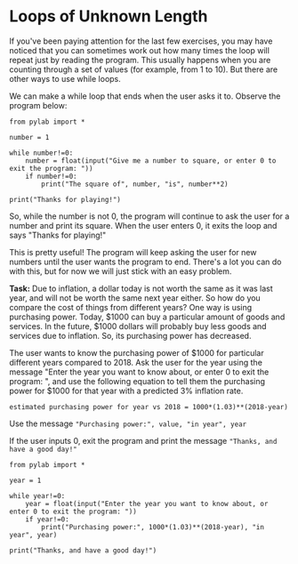 # Loops of Unknown Length

If you've been paying attention for the last few exercises, you may have noticed that you can sometimes work out how many times the loop will repeat just by reading the program. This usually happens when you are counting through a set of values (for example, from 1 to 10). But there are other ways to use while loops.

We can make a while loop that ends when the user asks it to. Observe the program below:


```
from pylab import *

number = 1

while number!=0:
    number = float(input("Give me a number to square, or enter 0 to exit the program: "))
    if number!=0:
        print("The square of", number, "is", number**2)

print("Thanks for playing!")

```

So, while the number is not 0, the program will continue to ask the user for a number and print its square. When the user enters 0, it  exits the loop and says "Thanks for playing!" 

This is pretty useful! The program will keep asking the user for new numbers until the user wants the program to end. There's a lot you can do with this, but for now we will just stick with an easy problem.




**Task:** Due to inflation, a dollar today is not worth the same as it was last year, and will not be worth the same next year either. So how do you compare the cost of things from different years? One way is using purchasing power. Today, $1000 can buy a particular amount of goods and services. In the future, $1000 dollars will probably buy less goods and services due to inflation. So, its purchasing power has decreased.

The user wants to know the purchasing power of $1000 for particular different years compared to 2018. Ask the user for the year using the message "Enter the year you want to know about, or enter 0 to exit the program: ", and use the following equation to tell them the purchasing power for $1000 for that year with a predicted 3% inflation rate. 

`estimated purchasing power for year vs 2018 = 1000*(1.03)**(2018-year)`

Use the message `"Purchasing power:", value, "in year", year`

If the user inputs 0, exit the program and print the message `"Thanks, and have a good day!"`

```
from pylab import *

year = 1

while year!=0:
    year = float(input("Enter the year you want to know about, or enter 0 to exit the program: "))
    if year!=0:
        print("Purchasing power:", 1000*(1.03)**(2018-year), "in year", year)

print("Thanks, and have a good day!")

```


